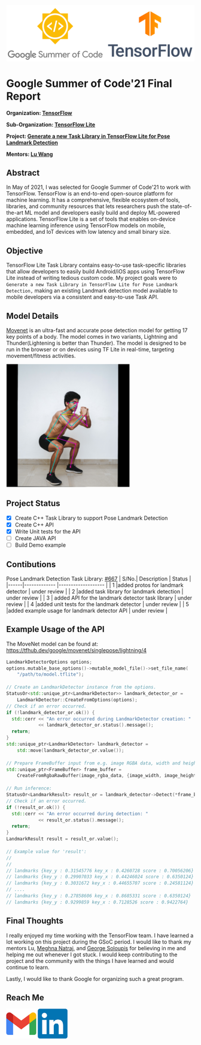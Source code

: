 ![GSoC_TF_logos](./assets/logos.png) 

# Google Summer of Code'21 Final Report

**Organization: [TensorFlow](https://github.com/tensorflow/tensorflow)**

**Sub-Organization: [TensorFlow Lite](https://github.com/tensorflow/tflite-support)**

**Project: [Generate a new Task Library in TensorFlow Lite for Pose Landmark Detection](https://summerofcode.withgoogle.com/projects/#4573319526875136)**

**Mentors: [Lu Wang](https://www.linkedin.com/in/lu-wang-21619a31/)**

## Abstract

In May of 2021, I was selected for Google Summer of Code'21 to work with TensorFlow. TensorFlow is an end-to-end open-source platform for machine learning. It has a comprehensive, flexible ecosystem of tools, libraries, and community resources that lets researchers push the state-of-the-art ML model and developers easily build and deploy ML-powered applications. TensorFlow Lite is a set of tools that enables on-device machine learning inference using TensorFlow models on mobile, embedded, and IoT devices with low latency and small binary size.  

## Objective

TensorFlow Lite Task Library contains easy-to-use task-specific libraries that allow developers to easily build Android/iOS apps using TensorFlow Lite instead of writing tedious custom code. My project goals were to `Generate a new Task Library in TensorFlow Lite for Pose Landmark Detection,` making an existing Landmark detection model available to mobile developers via a consistent and easy-to-use Task API.

## Model Details

[Movenet](https://blog.tensorflow.org/2021/05/next-generation-pose-detection-with-movenet-and-tensorflowjs.html) is an ultra-fast and accurate pose detection model for getting 17 key points of a body. The model comes in two variants, Lightning and Thunder(Lightening is better than Thunder). The model is designed to be run in the browser or on devices using TF Lite in real-time, targeting movement/fitness activities.


<img align="center" src="assets/pose.png"> </img>


## Project Status

- [x]  Create C++ Task Library to support Pose Landmark Detection 
- [x]  Create C++ API
- [x]  Write Unit tests for the API
- [ ]  Create JAVA API
- [ ]  Build Demo example

## Contibutions
Pose Landmark Detection Task Library: [#667](https://github.com/tensorflow/tflite-support/pull/667)
| S/No.| Description | Status            	|
|------|-------------	|-------------------	|
|  1   |added protos for landmark detector  	| under review            	|
|  2   |added task library for landmark detection     	| under review            	|
|  3   | added API for the landmark detector task library     	| under review            	|
|  4   |added unit tests for the landmark detector   | under review            	|
|  5   |added example usage for landmark detector API     	| under review      	|


## Example Usage of the API

The MoveNet model can be found at:
https://tfhub.dev/google/movenet/singlepose/lightning/4

```cc
LandmarkDetectorOptions options;
options.mutable_base_options()->mutable_model_file()->set_file_name(
    "/path/to/model.tflite");

// Create an LandmarkDetector instance from the options.
StatusOr<std::unique_ptr<LandmarkDetector>> landmark_detector_or =
    LandmarkDetector::CreateFromOptions(options);
// Check if an error occurred.
if (!landmark_detector_or.ok()) {
  std::cerr << "An error occurred during LandmarkDetector creation: "
            << landmark_detector_or.status().message();
  return;
}
std::unique_ptr<LandmarkDetector> landmark_detector =
    std::move(landmark_detector_or.value());

// Prepare FrameBuffer input from e.g. image RGBA data, width and height:
std::unique_ptr<FrameBuffer> frame_buffer =
    CreateFromRgbaRawBuffer(image_rgba_data, {image_width, image_height});

// Run inference:
StatusOr<LandmarkResult> result_or = landmark_detector->Detect(*frame_buffer);
// Check if an error occurred.
if (!result_or.ok()) {
  std::cerr << "An error occurred during detection: "
            << result_or.status().message();
  return;
}
LandmarkResult result = result_or.value();

// Example value for 'result':
//
// 
// landmarks {key_y : 0.31545776 key_x : 0.4260728 score : 0.70056206}
// landmarks {key_y : 0.29907033 key_x : 0.44246024 score : 0.6350124}
// landmarks {key_y : 0.3031672 key_x : 0.44655707 score : 0.24581124}
// ....
// landmarks {key_y : 0.27858606 key_x : 0.8685331 score : 0.6350124}
// landmarks {key_y : 0.9299859 key_x : 0.7128526 score : 0.9422764}
```


## Final Thoughts

I really enjoyed my time working with the TensorFlow team. I have learned a lot working on this project during the GSoC period. I would like to thank my mentors Lu, [Meghna Natraj](https://www.linkedin.com/in/meghnanatraj/), and [George Soloupis](https://www.linkedin.com/in/george-soloupis/) for believing in me and helping me out whenever I got stuck. I would keep contributing to the project and the community with the things I have learned and would continue to learn. 

Lastly, I would like to thank Google for organizing such a great program.


## Reach Me

<p align="left">
  <a href="mailto:milind170799@gmail.com?subject = Hello from your GitHub README&body = Message"><img src="./assets/gmail.png" height="80px" width="80px" alt="Gmail" ></a>
  <a href="https://www.linkedin.com/in/milind-thakur-17july99/"><img src="./assets/linkedin.png" height="80px" width="80px" alt="LinkedIn"></a>
</p>



